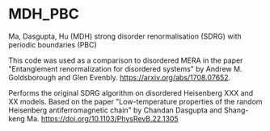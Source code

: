 # MDH_PBC
Ma, Dasgupta, Hu (MDH) strong disorder renormalisation (SDRG) with periodic boundaries (PBC)

This code was used as a comparison to disordered MERA in the paper "Entanglement renormalization for disordered systems" by Andrew M. Goldsborough and Glen Evenbly. https://arxiv.org/abs/1708.07652.

Performs the original SDRG algorithm on disordered Heisenberg XXX and XX models. Based on the paper "Low-temperature properties of the random Heisenberg antiferromagnetic chain" by Chandan Dasgupta and Shang-keng Ma. https://doi.org/10.1103/PhysRevB.22.1305
